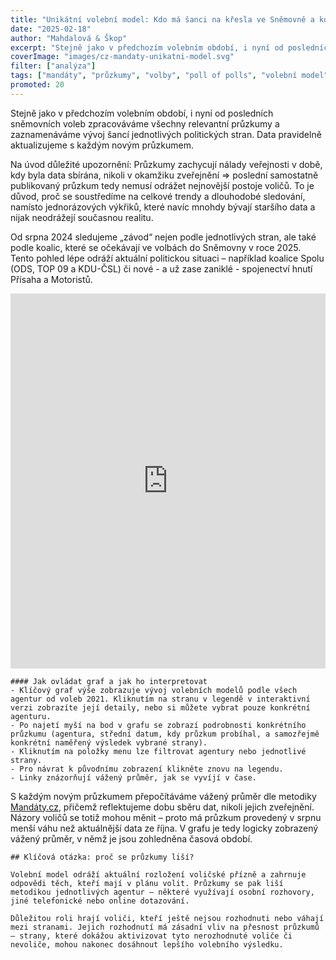 ```yaml
---
title: "Unikátní volební model: Kdo má šanci na křesla ve Sněmovně a kdo bude vládnout"
date: "2025-02-18"
author: "Mahdalová & Škop"
excerpt: "Stejně jako v předchozím volebním období, i nyní od posledních sněmovních voleb zpracováváme všechny relevantní průzkumy..."
coverImage: "images/cz-mandaty-unikatni-model.svg"
filter: ["analýza"]
tags: ["mandáty", "průzkumy", "volby", "poll of polls", "volební model", "Sněmovna", "Parlament", "Česko"]
promoted: 20
---
```

Stejně jako v předchozím volebním období, i nyní od posledních sněmovních voleb zpracováváme všechny relevantní průzkumy a zaznamenáváme vývoj šancí jednotlivých politických stran. Data pravidelně aktualizujeme s každým novým průzkumem.

Na úvod důležité upozornění: Průzkumy zachycují nálady veřejnosti v době, kdy byla data sbírána, nikoli v okamžiku zveřejnění ⇒ poslední samostatně publikovaný průzkum tedy nemusí odrážet nejnovější postoje voličů. To je důvod, proč se soustředíme na celkové trendy a dlouhodobé sledování, namísto jednorázových výkřiků, které navíc mnohdy bývají staršího data a nijak neodrážejí současnou realitu.

Od srpna 2024 sledujeme „závod“ nejen podle jednotlivých stran, ale také podle koalic, které se očekávají ve volbách do Sněmovny v roce 2025. Tento pohled lépe odráží aktuální politickou situaci – například koalice Spolu (ODS, TOP 09 a KDU-ČSL) či nové - a už zase zaniklé - spojenectví hnutí Přísaha a Motoristů.

<iframe src='https://flo.uri.sh/story/2689197/embed' title='Interactive or visual content' className='flourish-embed-iframe' frameBorder='0' scrolling='no' width="100%" height="600px" allowFullScreen></iframe>

```box
#### Jak ovládat graf a jak ho interpretovat
- Klíčový graf výše zobrazuje vývoj volebních modelů podle všech agentur od voleb 2021. Kliknutím na stranu v legendě v interaktivní verzi zobrazíte její detaily, nebo si můžete vybrat pouze konkrétní agenturu.
- Po najetí myší na bod v grafu se zobrazí podrobnosti konkrétního průzkumu (agentura, střední datum, kdy průzkum probíhal, a samozřejmě konkrétní naměřený výsledek vybrané strany).
- Kliknutím na položky menu lze filtrovat agentury nebo jednotlivé strany.
- Pro návrat k původnímu zobrazení klikněte znovu na legendu.
- Linky znázorňují vážený průměr, jak se vyvíjí v čase.
```

S každým novým průzkumem přepočítáváme vážený průměr dle metodiky [Mandáty.cz](https://mandaty.cz), přičemž reflektujeme dobu sběru dat, nikoli jejich zveřejnění. Názory voličů se totiž mohou měnit – proto má průzkum provedený v srpnu menší váhu než aktuálnější data ze října. V grafu je tedy logicky zobrazený vážený průměr, v němž je jsou zohledněna časová období.

```box
## Klíčová otázka: proč se průzkumy liší?

Volební model odráží aktuální rozložení voličské přízně a zahrnuje odpovědi těch, kteří mají v plánu volit. Průzkumy se pak liší metodikou jednotlivých agentur – některé využívají osobní rozhovory, jiné telefonické nebo online dotazování.

Důležitou roli hrají voliči, kteří ještě nejsou rozhodnuti nebo váhají mezi stranami. Jejich rozhodnutí má zásadní vliv na přesnost průzkumů – strany, které dokážou aktivizovat tyto nerozhodnuté voliče či nevoliče, mohou nakonec dosáhnout lepšího volebního výsledku.
```
